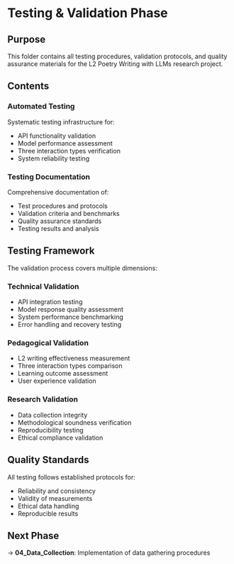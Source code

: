 # Testing & Validation Phase

## Purpose
This folder contains all testing procedures, validation protocols, and quality assurance materials for the L2 Poetry Writing with LLMs research project.

## Contents

### Automated Testing
Systematic testing infrastructure for:
- API functionality validation
- Model performance assessment  
- Three interaction types verification
- System reliability testing

### Testing Documentation
Comprehensive documentation of:
- Test procedures and protocols
- Validation criteria and benchmarks
- Quality assurance standards
- Testing results and analysis

## Testing Framework
The validation process covers multiple dimensions:

### Technical Validation
- API integration testing
- Model response quality assessment
- System performance benchmarking
- Error handling and recovery testing

### Pedagogical Validation  
- L2 writing effectiveness measurement
- Three interaction types comparison
- Learning outcome assessment
- User experience validation

### Research Validation
- Data collection integrity
- Methodological soundness verification
- Reproducibility testing
- Ethical compliance validation

## Quality Standards
All testing follows established protocols for:
- Reliability and consistency
- Validity of measurements
- Ethical data handling
- Reproducible results

## Next Phase
→ **04_Data_Collection**: Implementation of data gathering procedures